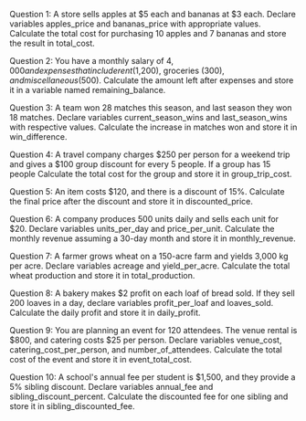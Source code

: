 Question 1: A store sells apples at $5 each and bananas at $3 each. Declare variables apples_price and bananas_price with appropriate values. Calculate the total cost for purchasing 10 apples and 7 bananas and store the result in total_cost.




Question 2: You have a monthly salary of $4,000 and expenses that include rent ($1,200), groceries ($300), and miscellaneous ($500). Calculate the amount left after expenses and store it in a variable named remaining_balance.




Question 3: A team won 28 matches this season, and last season they won 18 matches. Declare variables current_season_wins and last_season_wins with respective values. Calculate the increase in matches won and store it in win_difference.


Question 4: A travel company charges $250 per person for a weekend trip and gives a $100 group discount for every 5 people. If a group has 15 people Calculate the total cost for the group and store it in group_trip_cost.




Question 5: An item costs $120, and there is a discount of 15%. Calculate the final price after the discount and store it in discounted_price.


Question 6: A company produces 500 units daily and sells each unit for $20. Declare variables units_per_day and price_per_unit. Calculate the monthly revenue assuming a 30-day month and store it in monthly_revenue.


Question 7: A farmer grows wheat on a 150-acre farm and yields 3,000 kg per acre. Declare variables acreage and yield_per_acre. Calculate the total wheat production and store it in total_production.




Question 8: A bakery makes $2 profit on each loaf of bread sold. If they sell 200 loaves in a day, declare variables profit_per_loaf and loaves_sold. Calculate the daily profit and store it in daily_profit.




Question 9: You are planning an event for 120 attendees. The venue rental is $800, and catering costs $25 per person. Declare variables venue_cost, catering_cost_per_person, and number_of_attendees. Calculate the total cost of the event and store it in event_total_cost.


Question 10: A school's annual fee per student is $1,500, and they provide a 5% sibling discount. Declare variables annual_fee and sibling_discount_percent. Calculate the discounted fee for one sibling and store it in sibling_discounted_fee.
